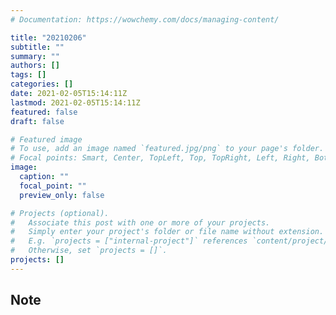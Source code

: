 ```yaml
---
# Documentation: https://wowchemy.com/docs/managing-content/

title: "20210206"
subtitle: ""
summary: ""
authors: []
tags: []
categories: []
date: 2021-02-05T15:14:11Z
lastmod: 2021-02-05T15:14:11Z
featured: false
draft: false

# Featured image
# To use, add an image named `featured.jpg/png` to your page's folder.
# Focal points: Smart, Center, TopLeft, Top, TopRight, Left, Right, BottomLeft, Bottom, BottomRight.
image:
  caption: ""
  focal_point: ""
  preview_only: false

# Projects (optional).
#   Associate this post with one or more of your projects.
#   Simply enter your project's folder or file name without extension.
#   E.g. `projects = ["internal-project"]` references `content/project/deep-learning/index.md`.
#   Otherwise, set `projects = []`.
projects: []
---
```


## Note

